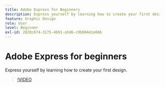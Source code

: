 ```yaml
---
title: Adobe Express for Beginners
description: Express yourself by learning how to create your first design
feature: Graphic Design
role: User
level: Beginner
exl-id: 2820c674-3175-4b91-a5d6-c9b00441e666
---
```

# Adobe Express for beginners

Express yourself by learning how to create your first design.

>[!VIDEO](https://video.tv.adobe.com/v/3420225?quality=12&learn=on&hidetitle=true)
